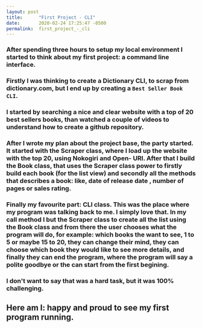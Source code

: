 ```yaml
---
layout: post
title:      "First Project - CLI"
date:       2020-02-24 17:25:47 -0500
permalink:  first_project_-_cli
---
```


### After spending three hours to setup my local environment I started to think about my first project: a command line interface.
### Firstly I was thinking to create a Dictionary CLI, to scrap from dictionary.com, but I end up by creating a `Best Seller Book CLI`.

### I started by searching a nice and clear website with a top of 20 best sellers books, than watched a couple of videos to understand how to create a github repository.
### After I wrote my plan about the project base, the party started. It started with the Scraper class, where I load up the website with the top 20, using Nokogiri and Open- URI. After that I build the Book class, that uses the Scraper class power to firstly build each book (for the list view) and secondly all the methods that describes a book: like, date of release date , number of pages or sales rating.
### Finally my favourite part: CLI class. This was the place where my program was talking back to me. I simply love that. In my call method I but the Scraper class to create all the list using the Book class and from there the user chooses what the program will do, for example: which books the want to see, 1 to 5 or maybe 15 to 20, they can change their mind, they can choose which book they would like to see more details, and finally they can end the program, where the program will say a polite goodbye or the can start from the first begining.
### I don't want to say that was a hard task, but it was 100% challenging.
## Here am I: happy and proud to see my first program running.

